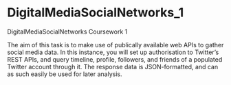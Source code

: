 # DigitalMediaSocialNetworks_1
DigitalMediaSocialNetworks Coursework 1

The aim of this task is to make use of publically available web APIs to gather social media data. In this instance, you will set up authorisation to Twitter’s REST APIs, and query timeline, profile, followers, and friends of a populated Twitter account through it. The response data is JSON-formatted, and can as such easily be used for later analysis.

